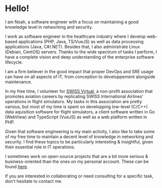 # Hello!

I am Noah, a software engineer with a focus on maintaining a good knowledge level in networking and security.

I work as software engineer in the healthcare industry where I develop web-based applications (PHP, Java, TS/VueJS) as well as data processing applications (Java, C#/.NET). Besides that, I also administrate Linux (Debian, CentOS) servers. Thanks to the wide spectrum of tasks I perform, I have a complete vision and deep understanding of the enterprise software lifecycle.

I am a firm believer in the good impact that proper DevOps and SRE usage can have on all aspects of IT, from conception to developpement alongside maintenance.

In my free time, I volunteer for [SWISS Virtual](https://www.swiss-virtual.com), a non-profit association that promotes aviation careers by replicating SWISS International Airlines' operations in flight simulators. 
My tasks in this association are pretty various, but most of my time is spent on developping low-level (C/C++) data aquisition software for flight simulators, a client software written in Go (WebView) and TypeScript (VueJS) as well as a web platform written in PHP.

Given that software engineering is my main activity, I also like to take some of my free time to maintain a decent level of knowledge in networking and security. I find these topics to be particularly interesting & insightful, given their essential role in IT operations.

I sometimes work on open-source projects that are a bit more serious & business-oriented than the ones on my personal account. These can be found [here](https://github.com/gd-75).

If you are interested in collaborating or need consulting for a specific task, don't hesitate to contact me.  

